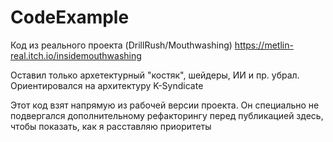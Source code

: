 # CodeExample

Код из реального проекта (DrillRush/Mouthwashing)
https://metlin-real.itch.io/insidemouthwashing

Оставил только архетектурный "костяк", шейдеры, ИИ и пр. убрал. Ориентировался на архитектуру K-Syndicate

Этот код взят напрямую из рабочей версии проекта. Он специально не подвергался дополнительному рефакторингу перед публикацией здесь, чтобы показать, как я расставляю приоритеты
